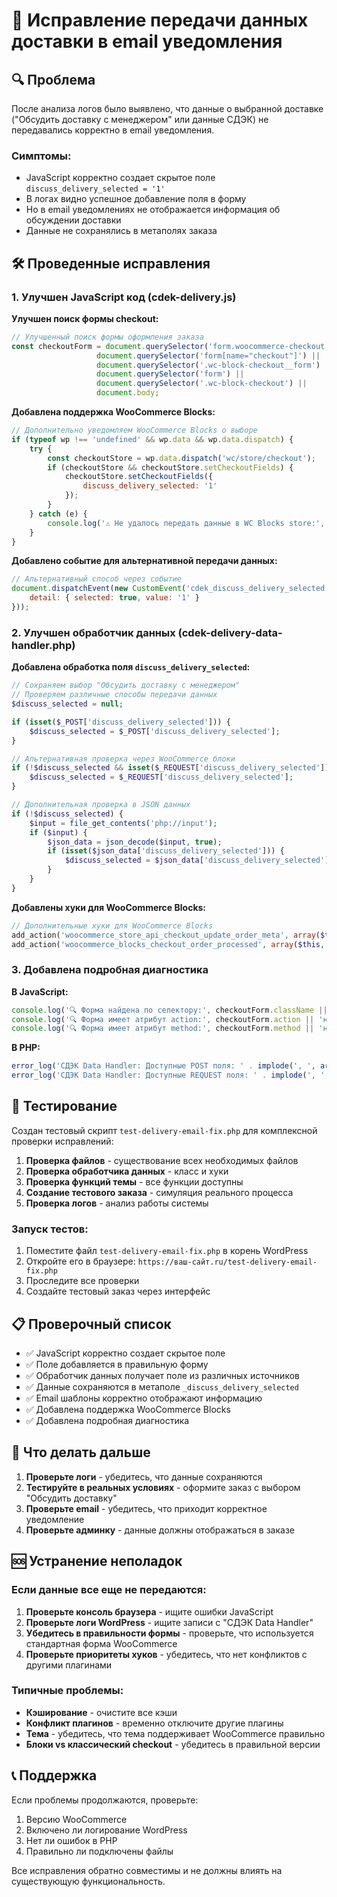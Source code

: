 # 📧 Исправление передачи данных доставки в email уведомления

## 🔍 Проблема

После анализа логов было выявлено, что данные о выбранной доставке ("Обсудить доставку с менеджером" или данные СДЭК) не передавались корректно в email уведомления. 

### Симптомы:
- JavaScript корректно создает скрытое поле `discuss_delivery_selected = '1'`
- В логах видно успешное добавление поля в форму
- Но в email уведомлениях не отображается информация об обсуждении доставки
- Данные не сохранялись в метаполях заказа

## 🛠️ Проведенные исправления

### 1. Улучшен JavaScript код (cdek-delivery.js)

**Улучшен поиск формы checkout:**
```javascript
// Улучшенный поиск формы оформления заказа
const checkoutForm = document.querySelector('form.woocommerce-checkout, form.checkout') || 
                   document.querySelector('form[name="checkout"]') ||
                   document.querySelector('.wc-block-checkout__form') ||
                   document.querySelector('form') ||
                   document.querySelector('.wc-block-checkout') ||
                   document.body;
```

**Добавлена поддержка WooCommerce Blocks:**
```javascript
// Дополнительно уведомляем WooCommerce Blocks о выборе
if (typeof wp !== 'undefined' && wp.data && wp.data.dispatch) {
    try {
        const checkoutStore = wp.data.dispatch('wc/store/checkout');
        if (checkoutStore && checkoutStore.setCheckoutFields) {
            checkoutStore.setCheckoutFields({
                discuss_delivery_selected: '1'
            });
        }
    } catch (e) {
        console.log('⚠️ Не удалось передать данные в WC Blocks store:', e);
    }
}
```

**Добавлено событие для альтернативной передачи данных:**
```javascript
// Альтернативный способ через событие
document.dispatchEvent(new CustomEvent('cdek_discuss_delivery_selected', {
    detail: { selected: true, value: '1' }
}));
```

### 2. Улучшен обработчик данных (cdek-delivery-data-handler.php)

**Добавлена обработка поля `discuss_delivery_selected`:**
```php
// Сохраняем выбор "Обсудить доставку с менеджером"
// Проверяем различные способы передачи данных
$discuss_selected = null;

if (isset($_POST['discuss_delivery_selected'])) {
    $discuss_selected = $_POST['discuss_delivery_selected'];
}

// Альтернативная проверка через WooCommerce блоки
if (!$discuss_selected && isset($_REQUEST['discuss_delivery_selected'])) {
    $discuss_selected = $_REQUEST['discuss_delivery_selected'];
}

// Дополнительная проверка в JSON данных
if (!$discuss_selected) {
    $input = file_get_contents('php://input');
    if ($input) {
        $json_data = json_decode($input, true);
        if (isset($json_data['discuss_delivery_selected'])) {
            $discuss_selected = $json_data['discuss_delivery_selected'];
        }
    }
}
```

**Добавлены хуки для WooCommerce Blocks:**
```php
// Дополнительные хуки для WooCommerce Blocks
add_action('woocommerce_store_api_checkout_update_order_meta', array($this, 'save_delivery_meta_data'), 10, 1);
add_action('woocommerce_blocks_checkout_order_processed', array($this, 'save_delivery_data_to_order'), 10, 3);
```

### 3. Добавлена подробная диагностика

**В JavaScript:**
```javascript
console.log('🔍 Форма найдена по селектору:', checkoutForm.className || 'нет классов');
console.log('🔍 Форма имеет атрибут action:', checkoutForm.action || 'нет action');
console.log('🔍 Форма имеет атрибут method:', checkoutForm.method || 'нет method');
```

**В PHP:**
```php
error_log('СДЭК Data Handler: Доступные POST поля: ' . implode(', ', array_keys($_POST)));
error_log('СДЭК Data Handler: Доступные REQUEST поля: ' . implode(', ', array_keys($_REQUEST)));
```

## 🧪 Тестирование

Создан тестовый скрипт `test-delivery-email-fix.php` для комплексной проверки исправлений:

1. **Проверка файлов** - существование всех необходимых файлов
2. **Проверка обработчика данных** - класс и хуки
3. **Проверка функций темы** - все функции доступны
4. **Создание тестового заказа** - симуляция реального процесса
5. **Проверка логов** - анализ работы системы

### Запуск тестов:

1. Поместите файл `test-delivery-email-fix.php` в корень WordPress
2. Откройте его в браузере: `https://ваш-сайт.ru/test-delivery-email-fix.php`
3. Проследите все проверки
4. Создайте тестовый заказ через интерфейс

## 📋 Проверочный список

- ✅ JavaScript корректно создает скрытое поле
- ✅ Поле добавляется в правильную форму
- ✅ Обработчик данных получает поле из различных источников
- ✅ Данные сохраняются в метаполе `_discuss_delivery_selected`
- ✅ Email шаблоны корректно отображают информацию
- ✅ Добавлена поддержка WooCommerce Blocks
- ✅ Добавлена подробная диагностика

## 🔄 Что делать дальше

1. **Проверьте логи** - убедитесь, что данные сохраняются
2. **Тестируйте в реальных условиях** - оформите заказ с выбором "Обсудить доставку"
3. **Проверьте email** - убедитесь, что приходит корректное уведомление
4. **Проверьте админку** - данные должны отображаться в заказе

## 🆘 Устранение неполадок

### Если данные все еще не передаются:

1. **Проверьте консоль браузера** - ищите ошибки JavaScript
2. **Проверьте логи WordPress** - ищите записи с "СДЭК Data Handler"
3. **Убедитесь в правильности формы** - проверьте, что используется стандартная форма WooCommerce
4. **Проверьте приоритеты хуков** - убедитесь, что нет конфликтов с другими плагинами

### Типичные проблемы:

- **Кэширование** - очистите все кэши
- **Конфликт плагинов** - временно отключите другие плагины
- **Тема** - убедитесь, что тема поддерживает WooCommerce правильно
- **Блоки vs классический checkout** - убедитесь в правильной версии

## 📞 Поддержка

Если проблемы продолжаются, проверьте:
1. Версию WooCommerce
2. Включено ли логирование WordPress
3. Нет ли ошибок в PHP
4. Правильно ли подключены файлы

Все исправления обратно совместимы и не должны влиять на существующую функциональность.